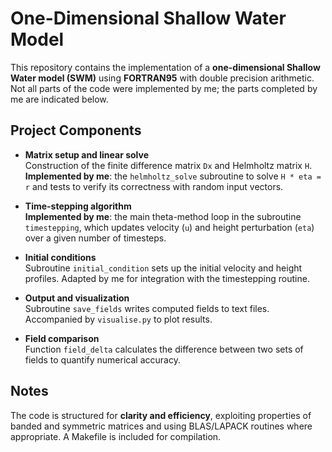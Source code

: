 # One-Dimensional Shallow Water Model

This repository contains the implementation of a **one-dimensional Shallow Water model (SWM)** using **FORTRAN95** with double precision arithmetic. Not all parts of the code were implemented by me; the parts completed by me are indicated below.  

## Project Components

* **Matrix setup and linear solve**  
  Construction of the finite difference matrix `Dx` and Helmholtz matrix `H`.  
  **Implemented by me**: the `helmholtz_solve` subroutine to solve `H * eta = r` and tests to verify its correctness with random input vectors.  

* **Time-stepping algorithm**  
  **Implemented by me**: the main theta-method loop in the subroutine `timestepping`, which updates velocity (`u`) and height perturbation (`eta`) over a given number of timesteps.  

* **Initial conditions**  
  Subroutine `initial_condition` sets up the initial velocity and height profiles. Adapted by me for integration with the timestepping routine.  

* **Output and visualization**  
  Subroutine `save_fields` writes computed fields to text files. Accompanied by `visualise.py` to plot results.  

* **Field comparison**  
  Function `field_delta` calculates the difference between two sets of fields to quantify numerical accuracy.  

## Notes

The code is structured for **clarity and efficiency**, exploiting properties of banded and symmetric matrices and using BLAS/LAPACK routines where appropriate. A Makefile is included for compilation.

